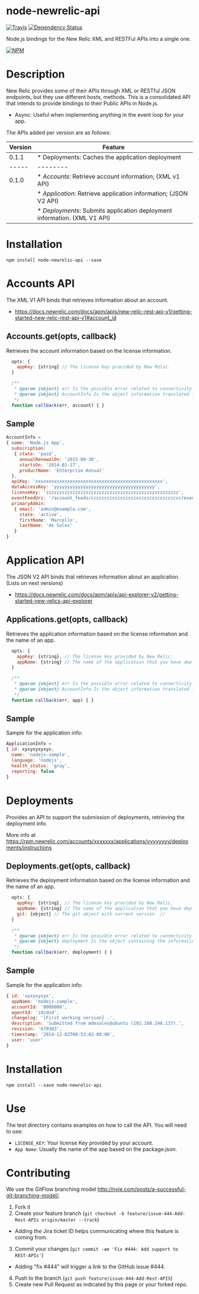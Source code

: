 node-newrelic-api
=========================
[![Travis](https://travis-ci.org/marcellodesales/node-newrelic-api.svg)](https://travis-ci.org/marcellodesales/node-newrelic-api)
[![Dependency Status](https://david-dm.org/maboiteaspam/node-newrelic-api.svg)](https://david-dm.org/maboiteaspam/node-newrelic-api)

Node.js bindings for the New Relic XML and RESTFul APIs into a single one.

[![NPM](https://nodei.co/npm/node-newrelic-api.png?downloads=true&downloadRank=true&stars=true)](https://nodei.co/npm/node-newrelic-api/)

Description
========

New Relic provides some of their APIs through XML or RESTful JSON endpoints, but they use different hosts, methods. 
This is a consolidated API that intends to provide bindings to their Public APIs in Node.js.

* Async: Useful when implementing anything in the event loop for your app.

The APIs added per version are as follows:

| Version | Feature
|-------  | ---------
| 0.1.1   | * Deployments: Caches the application deployment 
| -----   | --------
| 0.1.0   | * *Accounts*: Retrieve account information; (XML v1 API)
|         | * *Application*: Retrieve application information; (JSON V2 API)
|         | * *Deployments*: Submits application deployment information. (XML V1 API)

Installation
=========

```
npm install node-newrelic-api --save
```

Accounts API
===========

The XML V1 API binds that retrieves information about an account.

* https://docs.newrelic.com/docs/apm/apis/new-relic-rest-api-v1/getting-started-new-relic-rest-api-v1#account_id

Accounts.get(opts, callback)
-----------

Retrieves the account information based on the license information.

```js
  opts: {
    appKey: {string} // The license key provided by New Relic.
  }

  /**
   * @param {object} err Is the possible error related to connectivity with New Relic.
   * @param {object} AccountInfo Is the object information translated from XML V1 API to JSON.
   */
  function callback(err, account) { }
```

Sample
-----------

```js
AccountInfo = 
{ name: 'Node.js App',
  subscription: 
   { state: 'paid',
     annualRenewalOn: '2015-09-30',
     startsOn: '2014-01-17',
     productName: 'Enterprise Annual'
  },
  apiKey: 'xxxxxxxxxxxxxxxxxxxxxxxxxxxxxxxxxxxxxxxxxxxxxxxx',
  dataAccessKey: 'yyyyyyyyyyyyyyyyyyyyyyyyyyyyyyyyyyyyyy',
  licenseKey: 'zzzzzzzzzzzzzzzzzzzzzzzzzzzzzzzzzzzzzzzzzzzzzzzzzz',
  eventFeedUri: '/account_feeds/cccccccccccccccccccccccccccccccccc/events.rss',
  primaryAdmin: 
   { email: 'admin@example.com',
     state: 'active',
     firstName: 'Marcello',
     lastName: 'de Sales' 
   } 
}
```

Application API
===========

The JSON V2 API binds that retrieves information about an application. (Lists on next versions)

* https://docs.newrelic.com/docs/apm/apis/api-explorer-v2/getting-started-new-relics-api-explorer

Applications.get(opts, callback)
-----------

Retrieves the application information based on the license information and the name of an app.

```js
  opts: {
    appKey: {string}, // The license key provided by New Relic.
    appName: {string} // The name of the application that you have deployed.
  }

  /**
   * @param {object} err Is the possible error related to connectivity with New Relic.
   * @param {object} AccountInfo Is the object information translated from XML V1 API to JSON.
   */
  function callback(err, app) { }
```

Sample
------

Sample for the application info:

```js
ApplicationInfo =
{ id: xyxyxyxyxyx,
  name: 'nodejs-sample',
  language: 'nodejs',
  health_status: 'gray',
  reporting: false 
}
```

Deployments
============

Provides an API to support the submission of deployments, retrieving the deployment info.

More info at https://rpm.newrelic.com/accounts/xxxxxxx/applications/yyyyyyyy/deployments/instructions

Deployments.get(opts, callback)
-----------

Retrieves the deployment information based on the license information and the name of an app.

```js
  opts: {
    appKey: {string}, // The license key provided by New Relic.
    appName: {string} // The name of the application that you have deployed.
    git: {object} // The git object with current version  //
  }

  /**
   * @param {object} err Is the possible error related to connectivity with New Relic.
   * @param {object} deployment Is the object containing the information from XML V1 API to JSON.
   */
  function callback(err, deployment) { }
```

Sample
------

Sample for the application info:

```js
{ id: 'xyxyxyxyx',
  appName: 'nodejs-sample',
  accountId: '0000000',
  agentId: 'zdzdzd',
  changelog: '[First working version] .',
  description: 'Submitted from mdesales@ubuntu (192.168.248.137).',
  revision: '670383',
  timestamp: '2014-12-02T00:53:02-08:00',
  user: 'user' 
} 
```

Installation
=========

```
npm install --save node-newrelic-api
```

Use
=========

The test directory contains examples on how to call the API. You will need to use:

* `LICENSE_KEY`: Your license Key provided by your account.
* `App Name`: Usually the name of the app based on the package.json.

Contributing
==============

We use the GitFlow branching model http://nvie.com/posts/a-successful-git-branching-model/.

1. Fork it
2. Create your feature branch (`git checkout -b feature/issue-444-Add-Rest-APIs origin/master --track`)
 * Adding the Jira ticket ID helps communicating where this feature is coming from.
3. Commit your changes (`git commit -am 'Fix #444: Add support to REST-APIs'`)
 * Adding "fix #444" will trigger a link to the GitHub issue #444.
4. Push to the branch (`git push feature/issue-444-Add-Rest-APIS`)
5. Create new Pull Request as indicated by this page or your forked repo.
